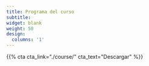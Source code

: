 ```yaml
---
title: Programa del curso
subtitle:
widget: blank
weight: 50
design:
  columns: '1'
---
```


{{% cta cta_link="./course/" cta_text="Descargar" %}}
